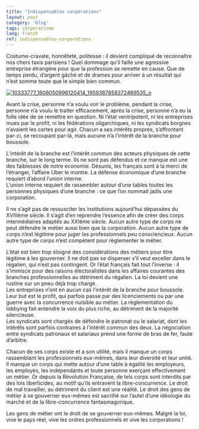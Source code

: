 ```yaml
---
title: "Indispensables corporations"
layout: post
category: 'blog'
tags: corporatisme
lang: french
ref: indispensables-corporations
---
```


Costume-cravate, honnêteté, politesse : il devient compliqué de reconnaître nos chers taxis parisiens ! Quel dommage qu’il faille une agressive entreprise étrangère pour que la profession se remette en cause. Que de temps perdu, d’argent gâché et de drames pour arriver à un résultat qui n’est somme toute que le simple bien commun.

[![10333777_1608050996120414_1959387858372469535_o](http://blog.enzosandre.fr/wp-content/uploads/2015/11/10333777_1608050996120414_1959387858372469535_o.jpg)](http://blog.enzosandre.fr/wp-content/uploads/2015/11/10333777_1608050996120414_1959387858372469535_o.jpg)

Avant la crise, personne n’a voulu voir le problème, pendant la crise, personne n’a voulu le traiter efficacement, après la crise, personne n’a eu la folle idée de se remettre en question. Ni l’état ventripotent, ni les entreprises mues par le profit, ni les fédérations oligarchiques, ni les syndicats borgnes n’avaient les cartes pour agir. Chacun a ses intérêts propres, s’affrontant par-ci, se recoupant par-là, mais aucune n’a l’intérêt de la branche pour boussole.

L’intérêt de la branche est l’intérêt commun des acteurs physiques de cette branche, sur le long terme. Ils ne sont pas défendus et ce manque est une des faiblesses de notre économie. Désunis, les français sont à la merci de l’étranger, l’affaire Uber le montre. La défense économique d’une branche requiert d’abord l’union interne.  
L’union interne requiert de rassembler autour d’une tables toutes les personnes physiques d’une branche : ce que l’on nommait jadis une corporation.

Il ne s’agit pas de ressusciter les institutions aujourd’hui dépassées du XVIIIème siècle. Il s’agit d’en reprendre l’essence afin de créer des corps intermédiaires adaptés au XXIème siècle. Aucun autre type de corps ne peut défendre le métier aussi bien que la corporation. Aucun autre type de corps n’est légitime pour juger les professionnels peu consciencieux. Aucun autre type de corps n’est compétent pour règlementer le métier.

L’état est bien trop éloigné des considérations des métiers pour être légitime à les gouverner. Il ne doit pas se disperser s’il veut exceller dans le régalien, qui n’est pas contingent. Or l’état français fait tout l’inverse : il s’immisce pour des raisons électoralistes dans les affaires courantes des branches professionnelles au détriment du régalien. La loi devient une rustine sur un pneu déjà trop chargé.  
Les entreprises n’ont en aucun cas l’intérêt de la branche pour boussole. Leur but est le profit, qui parfois passe par des licenciements ou par une guerre avec la concurrence nuisible au métier. La règlementation du lobbying fait entendre la voix du plus riche, au détriment de la majorité silencieuse.  
Les syndicats sont chargés de défendre le patronat ou le salariat, dont les intérêts sont parfois contraires à l’intérêt commun des deux. La négociation entre syndicats patronaux et salariaux prend une forme de bras de fer, faute d’arbitre.

Chacun de ses corps existe et a son utilité, mais il manque un corps rassemblant les professionnels eux-mêmes, dans leur diversité et leur unité. Il manque un corps qui mette autour d’une table à égalité les employeurs, les employés, les indépendants et toute personne exerçant effectivement un métier. Or depuis la Révolution Française, de tels corps sont interdits par des lois liberticides, au motif qu’ils entravent la libre-concurrence. Le droit de mal travailler, au détriment du client est une réalité. Le droit des gens de métier à se gouverner eux-mêmes est sacrifié sur l’autel d’une idéologie du marché et de la libre-concurrence fantasmagorique.

Les gens de métier ont le droit de se gouverner eux-mêmes. Malgré la loi, vive le pays réel, vive les ordres professionnels et vive les corporations !